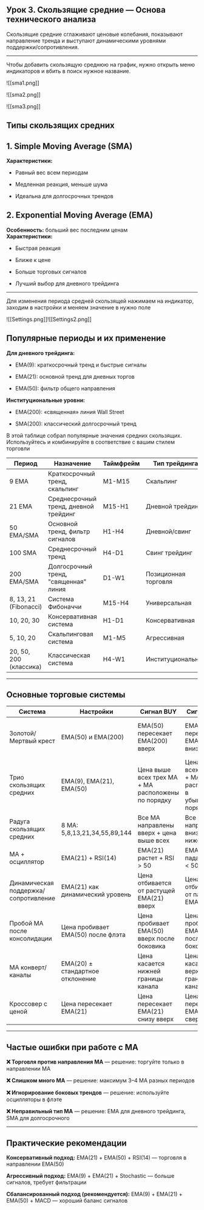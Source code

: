 ## Урок 3. Скользящие средние — Основа технического анализа

Скользящие средние сглаживают ценовые колебания, показывают направление тренда и выступают динамическими уровнями поддержки/сопротивления.

---
Чтобы добавить скользящую среднюю на график, нужно открыть меню индикаторов и вбить в поиск нужное название.

![[sma1.png]]

![[sma2.png]]

![[sma3.png]]
## Типы скользящих средних

## 1. Simple Moving Average (SMA)

**Характеристики:**

- Равный вес всем периодам
    
- Медленная реакция, меньше шума
    
- Идеальна для долгосрочных трендов

## 2. Exponential Moving Average (EMA)

**Особенность:** больший вес последним ценам  
**Характеристики:**

- Быстрая реакция
    
- Ближе к цене
    
- Больше торговых сигналов
    
- Лучший выбор для дневного трейдинга

---

Для изменения периода средней скользящей нажимаем на индикатор, заходим в настройки и меняем значение в нужно поле

![[Settings.png]]![[Settings2.png]]

## Популярные периоды и их применение

**Для дневного трейдинга:**

- EMA(9): краткосрочный тренд и быстрые сигналы
    
- EMA(21): основной тренд для дневных торгов
    
- EMA(50): фильтр общего направления

**Институциональные уровни:**

- EMA(200): «священная» линия Wall Street
    
- SMA(200): классический долгосрочный тренд

В этой таблице собрал популярные значения средних скользящих. Используйтесь и комбинируйте в соответствие с вашим стилем торговли

| Период                 | Назначение                            | Таймфрейм | Тип трейдинга        | Сила сигналов                              |
| ---------------------- | ------------------------------------- | --------- | -------------------- | ------------------------------------------ |
| 9 EMA                  | Краткосрочный тренд, скальпинг        | M1-M15    | Скальпинг            | Много сигналов, средняя точность           |
| 21 EMA                 | Среднесрочный тренд, дневной трейдинг | M15-H1    | Дневной трейдинг     | Хороший баланс количества и качества       |
| 50 EMA/SMA             | Основной тренд, фильтр сигналов       | H1-H4     | Дневной/свинг        | Меньше сигналов, высокая точность          |
| 100 SMA                | Среднесрочный тренд                   | H4-D1     | Свинг трейдинг       | Мало сигналов, очень точные                |
| 200 EMA/SMA            | Долгосрочный тренд, "священная" линия | D1-W1     | Позиционная торговля | Очень мало сигналов, максимальная точность |
| 8, 13, 21 (Fibonacci)  | Система Фибоначчи                     | M15-H4    | Универсальная        | Сбалансированная система                   |
| 10, 20, 30             | Консервативная система                | H1-D1     | Консервативная       | Консервативные, надежные сигналы           |
| 5, 10, 20              | Скальпинговая система                 | M1-M5     | Агрессивная          | Много сигналов, требует фильтрации         |
| 20, 50, 200 (классика) | Классическая система                  | H4-W1     | Институциональная    | Институциональные уровни                   |

---
## Основные торговые системы

| Система                              | Настройки                          | Сигнал BUY                                         | Сигнал SELL                                                 | Плюсы                                       | Минусы                                           |
| ------------------------------------ | ---------------------------------- | -------------------------------------------------- | ----------------------------------------------------------- | ------------------------------------------- | ------------------------------------------------ |
| Золотой/Мертвый крест                | EMA(50) и EMA(200)                 | EMA(50) пересекает EMA(200) вверх                  | EMA(50) пересекает EMA(200) вниз                            | Очень надежные сигналы смены тренда         | Очень медленные сигналы, пропуск начала движения |
| Трио скользящих средних              | EMA(9), EMA(21), EMA(50)           | Цена выше всех трех MA + MA расположены по порядку | Цена ниже всех трех MA + MA расположены в убывающем порядке | Четкое определение тренда                   | Требует терпения, мало сигналов                  |
| Радуга скользящих средних            | 8 MA: 5,8,13,21,34,55,89,144       | Все MA направлены вверх + цена выше всех           | Все MA направлены вниз + цена ниже всех                     | Визуальная ясность направления              | Сложность настройки и анализа                    |
| MA + осциллятор                      | EMA(21) + RSI(14)                  | EMA(21) растет + RSI > 50                          | EMA(21) падает + RSI < 50                                   | Хорошая фильтрация сигналов                 | Требует синхронизации индикаторов                |
| Динамическая поддержка/сопротивление | EMA(21) как динамический уровень   | Цена отбивается от растущей EMA(21) вверх          | Цена отбивается от падающей EMA(21) вниз                    | Гибкие уровни поддержки/сопротивления       | Субъективность определения отбоя                 |
| Пробой MA после консолидации         | Цена пробивает EMA(50) после флэта | Цена пробивает EMA(50) вверх после боковика        | Цена пробивает EMA(50) вниз после боковика                  | Точные входы после консолидации             | Ложные пробои в волатильном рынке                |
| MA конверт/каналы                    | EMA(20) ± стандартное отклонение   | Цена касается нижней границы канала                | Цена касается верхней границы канала                        | Определение перекупленности/перепроданности | Нужна оптимизация параметров конверта            |
| Кроссовер с ценой                    | Цена пересекает EMA(21)            | Цена пересекает EMA(21) снизу вверх                | Цена пересекает EMA(21) сверху вниз                         | Простота и оперативность                    | Много ложных сигналов в боковике                 |


---
## Частые ошибки при работе с MA

**❌ Торговля против направления MA** — решение: торгуйте только в направлении MA

**❌ Слишком много MA** — решение: максимум 3–4 MA разных периодов

**❌ Игнорирование боковых трендов** — решение: используйте осцилляторы в флэте

**❌ Неправильный тип MA** — решение: EMA для дневного трейдинга, SMA для долгосрочного

---
## Практические рекомендации

**Консервативный подход:** EMA(21) + EMA(50) + RSI(14) — торговля в направлении EMA(50)

**Агрессивный подход:** EMA(9) + EMA(21) + Stochastic — больше сигналов, требует фильтрации

**Сбалансированный подход (рекомендуется):** EMA(9) + EMA(21) + EMA(50) + MACD — хороший баланс сигналов